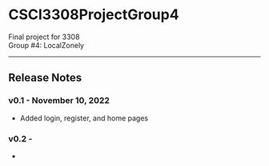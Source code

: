 
# CSCI3308ProjectGroup4

Final project for 3308  
Group #4: LocalZonely  

---

## Release Notes

### v0.1 - November 10, 2022
- Added login, register, and home pages  

### v0.2 - 
- 
